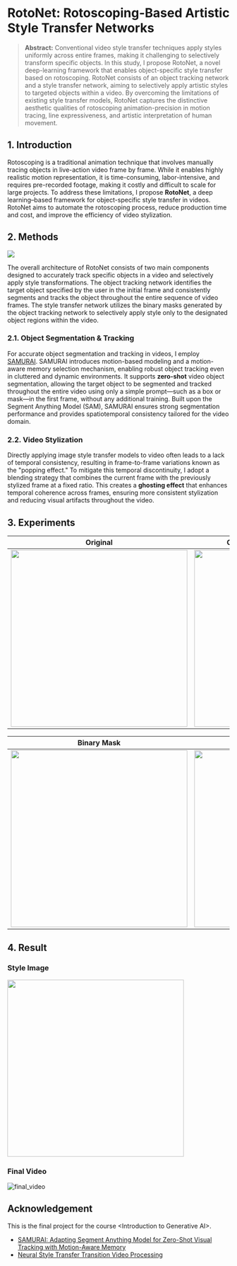 # RotoNet: Rotoscoping-Based Artistic Style Transfer Networks
> **Abstract:** Conventional video style transfer techniques apply styles uniformly across entire frames, making it challenging to selectively transform specific objects. In this study, I propose RotoNet, a novel deep-learning framework that enables object-specific style transfer based on rotoscoping. RotoNet consists of an object tracking network and a style transfer network, aiming to selectively apply artistic styles to targeted objects within a video. By overcoming the limitations of existing style transfer models, RotoNet captures the distinctive aesthetic qualities of rotoscoping animation-precision in motion tracing, line expressiveness, and artistic interpretation of human movement.

## 1. Introduction
Rotoscoping is a traditional animation technique that involves manually tracing objects in live-action video frame by frame. While it enables highly realistic motion representation, it is time-consuming, labor-intensive, and requires pre-recorded footage, making it costly and difficult to scale for large projects. To address these limitations, I propose **RotoNet**, a deep learning–based framework for object-specific style transfer in videos. RotoNet aims to automate the rotoscoping process, reduce production time and cost, and improve the efficiency of video stylization.

## 2. Methods
<img src="https://github.com/user-attachments/assets/aa24dbf5-2f3e-4eda-9112-bf4b27f02ebd"/>

The overall architecture of RotoNet consists of two main components designed to accurately track specific objects in a video and selectively apply style transformations. The object tracking network identifies the target object specified by the user in the initial frame and consistently segments and tracks the object throughout the entire sequence of video frames. The style transfer network utilizes the binary masks generated by the object tracking network to selectively apply style only to the designated object regions within the video.

### 2.1. Object Segmentation & Tracking  
For accurate object segmentation and tracking in videos, I employ [SAMURAI](https://github.com/yangchris11/samurai). SAMURAI introduces motion-based modeling and a motion-aware memory selection mechanism, enabling robust object tracking even in cluttered and dynamic environments. It supports **zero-shot** video object segmentation, allowing the target object to be segmented and tracked throughout the entire video using only a simple prompt—such as a box or mask—in the first frame, without any additional training. Built upon the Segment Anything Model (SAM), SAMURAI ensures strong segmentation performance and provides spatiotemporal consistency tailored for the video domain.

### 2.2. Video Stylization
Directly applying image style transfer models to video often leads to a lack of temporal consistency, resulting in frame-to-frame variations known as the "popping effect." To mitigate this temporal discontinuity, I adopt a blending strategy that combines the current frame with the previously stylized frame at a fixed ratio. This creates a **ghosting effect** that enhances temporal coherence across frames, ensuring more consistent stylization and reducing visual artifacts throughout the video.

## 3. Experiments
| Original            | Object Tracking & Segmentation              | 
|----------------------------|---------------------------|
|<img src="https://github.com/user-attachments/assets/22dcbc6d-9b56-4c08-a7fa-c1dae10c6e75" width="400"/>|<img src="https://github.com/user-attachments/assets/749f8815-a52a-4fb0-aefd-8b4d8a55bc4f" width="400"/>|

| Binary Mask            | Stylization             | 
|----------------------------|---------------------------|
|<img src="https://github.com/user-attachments/assets/4594b6d9-c3c0-4247-b9f8-f4c6251e6500" width="400"/>|<img src="https://github.com/user-attachments/assets/7773cfcc-f019-44fa-b91d-6c00edd47473" width="400"/>|


## 4. Result
### Style Image
<img src="https://github.com/user-attachments/assets/5e1c410e-93f9-4afe-b7d2-1e673b7f0755" width="400"/>

### Final Video
![final_video](https://github.com/user-attachments/assets/65797691-21fd-46c5-8cca-a91c861e11fb)


## Acknowledgement
This is the final project for the course &lt;Introduction to Generative AI>.
- [SAMURAI: Adapting Segment Anything Model for Zero-Shot Visual Tracking with Motion-Aware Memory](https://github.com/yangchris11/samurai)
- [Neural Style Transfer Transition Video Processing](https://github.com/westgarthb/style-transfer-video-processor)
